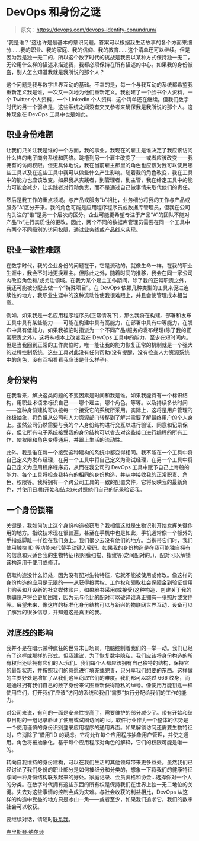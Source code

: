 # DevOps 和身份之谜

> 原文：<https://devops.com/devops-identity-conundrum/>

“我是谁？”这也许是最基本的意识问题。答案可以根据我生活故事的各个方面来细分……我的职业、我的家庭、我的信仰、我的教育……这个清单还可以继续。但是因为我是独一无二的，所以这个数字时代的挑战是我要以某种方式保持独一无二，无论用什么样的描述来描述我，我都必须保持在所有描述的中心。如果我的身份被盗，别人怎么知道我就是我所说的那个人？

这个问题是我与数字世界互动的基础。不幸的是，每一个与我互动的系统都希望我重新定义我是谁，一次又一次地为他们重新定义。我创建了一个脸书个人资料，一个 Twitter 个人资料，一个 LinkedIn 个人资料…这个清单还在继续。但我们数字时代的另一个弱点是，这些系统之间没有交叉参考来确保我是我所说的那个人。这种现象在 DevOps 工具中也是如此。

## **职业身份难题** 

让我们只关注我是谁的一个方面，我的事业。我现在的雇主是谁决定了我应该访问什么样的电子商务系统和网络。跳槽到另一个雇主改变了——或者应该改变——我拥有的访问权限。但更具体地说，我在当前雇主那里的角色也应该对我可以使用哪些工具以及在这些工具中我可以做些什么产生影响。随着我的角色改变，我在工具中的能力也应该改变。如果我从实践者，到管理者，到主管，我在给定工具中的能力可能会减少，让实践者对行动负责，而不是通过自己做事情来取代他们的责任。

然后是我工作的重点领域。与产品或服务“b”相比，业务细分将我的工作与产品或服务“A”区分开来。我的角色可能是应用程序程序员或数据库管理员，但我在公司内关注的“谁”是另一个层次的区分。企业可能更希望专注于产品“A”的团队不能对产品“b”进行实质性的更改。因此，两个不同的数据库管理员需要在同一个工具中有两个不同级别的访问权限，通过业务线或产品线来实现。

## **职业一致性难题**

在数字时代，我的企业身份的问题在于，它是流动的，就像生命一样。在我的职业生涯中，我会不时地更换雇主。但除此之外，随着时间的推移，我会在同一家公司内改变角色和/或关注领域。在我为某个雇主工作期间，除了我的正常职责之外，我还可能被分配去做一个“特殊项目”。在 DevOps 依赖几种类型的工具来促进连续性的地方，我职业生涯中的这种流动性使我很难跟上，并且会使管理成本相当高。

例如，如果我是一名应用程序程序员(正常情况下)，那么我将在构建、部署和发布工具中具有某些能力——可能在构建中具有高能力，在部署中具有中等能力，在发布中具有低能力。如果我被临时指派为一个不同产品/服务的发布经理(除了我的正常职责之外)，这将从根本上改变我在 DevOps 工具中的能力，至少在短时间内。但是当我回到正常的工作岗位时，唯一能让我的能力恢复正常的机制就是一个强大的过程控制系统。这些工具对此没有任何帮助(没有提醒，没有检查人力资源系统中的角色，没有互相看看我应该是什么样子)。

## **身份架构**

在我看来，解决这类问题的不变因素是时间和我是谁。如果我能持有一个标识结构，用职业术语来标识自己——哪个雇主，哪个角色，等等。以及持续多长时间——这种身份建构可以被每一个接受它的系统所采用。实际上，这将是用户管理的终极抽象，将负担从公司和人力资源部门转移到了解并需要了解最终用户的个人身上。虽然公司仍然需要与我的个人身份结构进行交互以进行验证、同意和记录保存，但让所有电子系统接受我的身份结构可以省去对这些接口进行编程的所有工作，使权限和角色变得通用，并跟上生活的流动性。

此外，我是谁在每一个接受这种建构的系统中都变得相同。我不能在一个工具中将自己定义为发布经理，在另一个工具中将自己定义为测试经理，在另一个工具中将自己定义为应用程序程序员，从而在我公司的 DevOps 工具中赋予自己上帝般的能力。每个工具将检查我持有的相同的身份构造，并从中接收我的正常职责、角色、权限等。我将拥有一个跨公司工具的一致的配置文件，它将反映我的最新角色，并使用日期(开始和结束)来对照他们自己的记录验证我。

## **一个身份锁箱**

关键是，我如何防止这个身份构造被窃取？我相信这就是生物识别开始发挥关键作用的地方。指纹技术现在很普遍，甚至在手机中也是如此，手机通常像一个额外的手指或脚趾一样拴在我们身上。我们很少去没有他们的地方。当携带它们时，我们使用触控 ID 等功能来代替手动键入密码。如果我的身份构造是在我可能独自拥有的信息和只适合我的生物特征(视网膜扫描、指纹等)之间配对的。)，配对可以解锁该构造用于使用或修订。

窃取构造没什么好处，因为没有配对生物特征，它就不能被使用或修改。像这样的身份构造的应用是无限的——从获得投票权、工作权和领取社会保障金到验证信用卡购买和开设新的社交媒体账户。如果脸书采用(或接受)这种构造，创建关于我的欺骗账户将会更加困难，因为无与伦比的配对可以破译谁真正拥有一张照片或文件等。展望未来，像这样的标准化身份结构可以与新兴的物联网世界互动，设备可以了解我的很多信息，并知道这是真正的我。

## **对底线的影响**

我并不是在暗示某种疯狂的世界末日场景，电脑控制着我们的一举一动。我们已经有了这样或那样的形式。但我建议，为了恢复数字隐私，我们应该将身份构造的所有权归还给拥有它们的人:我们。我们每个人都应该拥有自己独特的结构，保持它的最新状态，并按照我们的意愿进行填充或完善，只分享我们想要的东西。这样做的主要好处是增加了从我们这里窃取它们的难度。我们都可以跳过 666 纹身，而是通过拥有我们自己的数字身份来试图重新获得隐私的绰号。像使用万能钥匙一样使用它们，打开我们“应该”访问的系统和我们“需要”执行分配给我们的工作的能力。

对公司来说，有利的一面是安全性提高了，需要维护的部分减少了。带有开始和结束日期的一组记录验证了使用或试图访问的 id。软件行业作为一个整体的优势是一个使用谨慎的身份识别登录应用程序的通用界面。如果解锁访问还需要生物特征对，它消除了“借用”ID 的疑虑。它将允许每个应用程序抽象用户管理，并使之通用。角色将被抽象化。基于每个应用程序对角色的解释，它们的权限可能是唯一的。

转向自我维持的身份建构，可以在我们生活的其他领域带来更多益处。虽然我们已经讨论了我们身份的职业部分是如何被细分和分类的，想象一下将我们的健康特征与同一种身份结构联系起来的好处。家庭记录、会员资格和协会…选择你对一个人的分类。在数字时代拥有这些东西的所有权是保持我们在世界上独一无二地位的关键。失去对这些事情的控制会成为灾难。与社会收获的利益相比，DevOps 从这样的构造中受益的地方只是冰山一角——或者至少，如果我们追求它，我们的数字社会可以收获。

要继续对话，请随时[联系我](/cdn-cgi/l/email-protection#59122b302a2d30383777173c352a36371931362d34383035773a3634)。

[克里斯琴·纳尔逊](https://devops.com/author/knelson/)